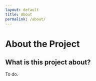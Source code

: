 ```yaml
---
layout: default
title: About
permalink: /about/
---
```


# About the Project

## What is this project about?

To do.

